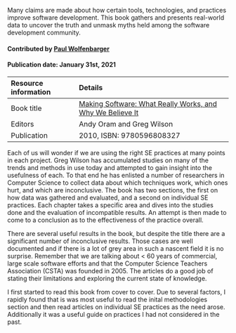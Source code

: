 

<!-- deck text start -->
Many claims are made about how certain tools, technologies, and practices improve software
development. This book gathers and presents real-world data to uncover the truth and unmask
myths held among the software development community.
<!-- deck text end -->

#### Contributed by [Paul Wolfenbarger](https://github.com/prwolfe)
#### Publication date: January 31st, 2021

Resource information | Details 
:--- | :--- 
Book title  | [Making Software: What Really Works, and Why We Believe It](https://books.google.com/books?id=DxuGi5h2-HEC&printsec=frontcover#v=onepage&q&f=false)
Editors | Andy Oram and Greg Wilson
Publication | 2010, ISBN: 9780596808327

Each of us will wonder if we are using the right SE practices at many points
in each project. Greg Wilson has accumulated studies on many of the trends and 
methods in use today and attempted to gain insight into the usefulness of each.
To that end he has enlisted a number of researchers in Computer Science to
collect data about which techniques work, which ones hurt, and which are
inconclusive. The book has two sections, the first on how data was gathered
and evaluated, and a second on individual SE practices. Each chapter takes a
specific area and dives into the studies done and the evaluation of incompatible
results. An attempt is then made to come to a conclusion as to the effectiveness
of the practice overall.

There are several useful results in the book, but despite the title
there are a significant number of inconclusive results. Those cases are well
documented and if there is a lot of grey area in such a nascent field it is no
surprise. Remember that we are talking about < 60 years of commercial, large
scale software efforts and that the Computer Science Teachers Association (CSTA)
was founded in 2005. The articles do a good job of stating their limitations and
exploring the current state of knowledge.

I first started to read this book from cover to cover. Due to several factors,
I rapidly found that is was most useful to read the inital methodologies section
and then read articles on individual SE practices as the need arose. Additionally
it was a useful guide on practices I had not considered in the past.

<!---
Publish: No
Categories: Performance,Planning,Collaboration
Topics: Software engineering, Development tools, Strategies for more effective teams, Personal productivity and sustainability
Tags: bssw-internal
Level: 2
Prerequisites: none
Aggregate: none
--->
